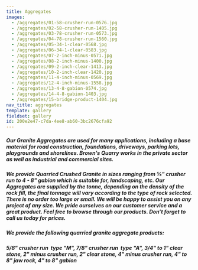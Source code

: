 ```yaml
---
title: Aggregates
images:
  - /aggregates/01-58-crusher-run-0576.jpg
  - /aggregates/02-58-crusher-run-1405.jpg
  - /aggregates/03-78-crusher-run-0573.jpg
  - /aggregates/04-78-crusher-run-1560.jpg
  - /aggregates/05-34-1-clear-0568.jpg
  - /aggregates/06-34-1-clear-0583.jpg
  - /aggregates/07-2-inch-minus-0571.jpg
  - /aggregates/08-2-inch-minus-1400.jpg
  - /aggregates/09-2-inch-clear-1413.jpg
  - /aggregates/10-2-inch-clear-1420.jpg
  - /aggregates/11-4-inch-minus-0569.jpg
  - /aggregates/12-4-inch-minus-1558.jpg
  - /aggregates/13-4-8-gabion-0574.jpg
  - /aggregates/14-4-8-gabion-1403.jpg
  - /aggregates/15-bridge-product-1404.jpg
nav_title: aggregates
template: gallery
fieldset: gallery
id: 200e2e47-c7da-4ee8-ab60-3bc2676cfa92
---
```

<h5>Our Granite Aggregates are used for many applications, including a base material for road construction, foundations, driveways, parking lots, playgrounds and shorelines. Brown's Quarry works in the private sector as well as industrial and commercial sites.</h5>
<h5>We provide Quarried Crushed Granite in sizes ranging from &#8541;" crusher run to 4 - 8" gabion which is suitable for, landscaping, etc. Our Aggregates are supplied by the tonne, depending on the density of the rock fill, the final tonnage will vary according to the type of rock selected. There is no order too large or small.  We will be happy to assist you on any project of any size.  We pride ourselves on our customer service and a great product.  Feel free to browse through our products.  Don’t forget to call us today for prices.</h5><h5> We provide the following quarried granite aggregate products:</h5><h5>5/8" crusher run ­ type "M", 7/8" crusher run ­ type "A", 3/4" to 1" clear stone, 2" minus crusher run, 2" clear stone, 4" minus crusher run, 4" to 8" jaw rock, 4" to 8" gabion</h5>
